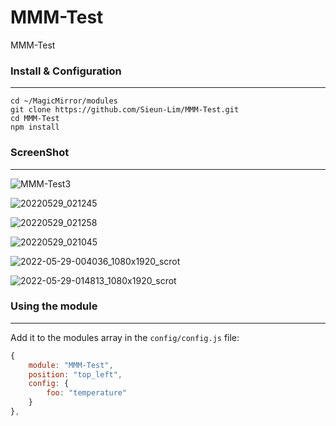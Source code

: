 # MMM-Test
MMM-Test

### Install & Configuration ###
___
    cd ~/MagicMirror/modules
    git clone https://github.com/Sieun-Lim/MMM-Test.git
    cd MMM-Test
    npm install


### ScreenShot ###
___
![MMM-Test3](https://user-images.githubusercontent.com/97720335/170534182-83f1ccef-79d0-4675-b0c9-8ee12f6dfb78.png)

![20220529_021245](https://user-images.githubusercontent.com/97720335/170835709-b01b2670-9815-4d94-92e1-3cf34c6d3126.png)

![20220529_021258](https://user-images.githubusercontent.com/97720335/170835713-ad61e29b-1fb4-4022-8a2e-a5d7875144cd.png)

![20220529_021045](https://user-images.githubusercontent.com/97720335/170835638-a03a6e9c-337a-47ee-b2f0-fc9973ef03ef.png)

![2022-05-29-004036_1080x1920_scrot](https://user-images.githubusercontent.com/97720335/170835643-8c004565-e38d-4d07-9071-b3428daaae44.png)

![2022-05-29-014813_1080x1920_scrot](https://user-images.githubusercontent.com/97720335/170835645-5a62b0b8-a428-47c3-aa41-d8dcc2c6e4db.png)



### Using the module ###
___
Add it to the modules array in the `config/config.js` file:
```javascript
{
    module: "MMM-Test",
    position: "top_left",
    config: {
        foo: "temperature"
    }
},
```
